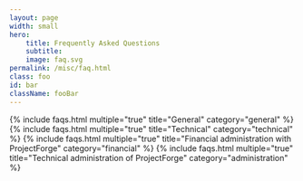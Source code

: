```yaml
---
layout: page
width: small
hero:
    title: Frequently Asked Questions
    subtitle:
    image: faq.svg
permalink: /misc/faq.html
class: foo
id: bar
className: fooBar
---
```


{% include faqs.html multiple="true" title="General" category="general" %}
{% include faqs.html multiple="true" title="Technical" category="technical" %}
{% include faqs.html multiple="true" title="Financial administration with ProjectForge" category="financial" %}
{% include faqs.html multiple="true" title="Technical administration of ProjectForge" category="administration" %}
